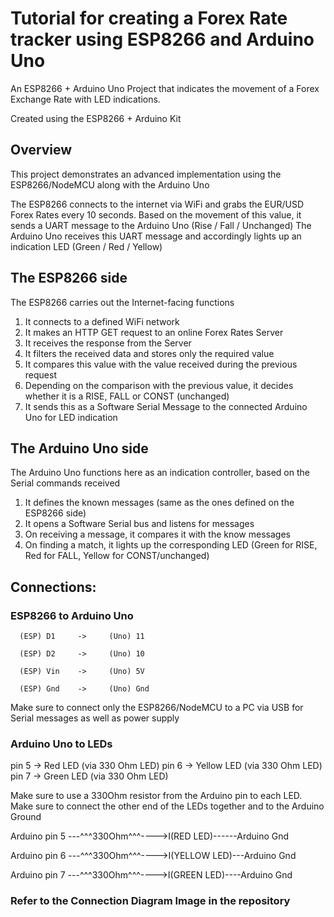 # Tutorial for creating a Forex Rate tracker using ESP8266 and Arduino Uno
An ESP8266 + Arduino Uno Project that indicates the movement of a Forex Exchange Rate with LED indications. 

Created using the ESP8266 + Arduino Kit

## Overview
This project demonstrates an advanced implementation using the ESP8266/NodeMCU along with the Arduino Uno

The ESP8266 connects to the internet via WiFi and grabs the EUR/USD Forex Rates every 10 seconds.
Based on the movement of this value, it sends a UART message to the Arduino Uno (Rise / Fall / Unchanged)
The Arduino Uno receives this UART message and accordingly lights up an indication LED (Green / Red / Yellow)

## The ESP8266 side
The ESP8266 carries out the Internet-facing functions
1. It connects to a defined WiFi network
2. It makes an HTTP GET request to an online Forex Rates Server 
3. It receives the response from the Server
4. It filters the received data and stores only the required value
5. It compares this value with the value received during the previous request
6. Depending on the comparison with the previous value, it decides whether it is a RISE, FALL or CONST (unchanged)
7. It sends this as a Software Serial Message to the connected Arduino Uno for LED indication

## The Arduino Uno side
The Arduino Uno functions here as an indication controller, based on the Serial commands received
1. It defines the known messages (same as the ones defined on the ESP8266 side)
2. It opens a Software Serial bus and listens for messages
3. On receiving a message, it compares it with the know messages
4. On finding a match, it lights up the corresponding LED (Green for RISE, Red for FALL, Yellow for CONST/unchanged)

## Connections:
### ESP8266 to Arduino Uno


      (ESP) D1     ->     (Uno) 11
      
      (ESP) D2     ->     (Uno) 10
      
      (ESP) Vin    ->     (Uno) 5V

      (ESP) Gnd    ->     (Uno) Gnd
      
Make sure to connect only the ESP8266/NodeMCU to a PC via USB for Serial messages as well as power supply

### Arduino Uno to LEDs
pin 5 -> Red LED (via 330 Ohm LED)
pin 6 -> Yellow LED (via 330 Ohm LED)
pin 7 -> Green LED (via 330 Ohm LED)

Make sure to use a 330Ohm resistor from the Arduino pin to each LED.
Make sure to connect the other end of the LEDs together and to the Arduino Ground

Arduino pin 5 ---^^^330Ohm^^^---->I(RED LED)------Arduino Gnd

Arduino pin 6 ---^^^330Ohm^^^---->I(YELLOW LED)---Arduino Gnd

Arduino pin 7 ---^^^330Ohm^^^---->I(GREEN LED)----Arduino Gnd

### Refer to the Connection Diagram Image in the repository
